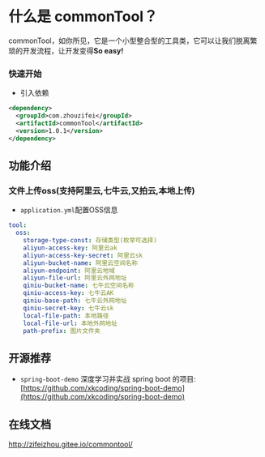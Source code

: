 # 什么是 commonTool？
commonTool，如你所见，它是一个小型整合型的工具类，它可以让我们脱离繁琐的开发流程，让开发变得**So easy!**

### 快速开始

- 引入依赖
```xml
<dependency>
  <groupId>com.zhouzifei</groupId>
  <artifactId>commonTool</artifactId>
  <version>1.0.1</version>
</dependency>
```

## 功能介绍
### 文件上传oss(支持阿里云,七牛云,又拍云,本地上传)
- `application.yml`配置OSS信息
```yml
tool:
  oss:
    storage-type-const: 存储类型(枚举可选择)
    aliyun-access-key: 阿里云ak
    aliyun-access-key-secret: 阿里云sk
    aliyun-bucket-name: 阿里云空间名称
    aliyun-endpoint: 阿里云地域
    aliyun-file-url: 阿里云外网地址
    qiniu-bucket-name: 七牛云空间名称
    qiniu-access-key: 七牛云AK
    qiniu-base-path: 七牛云外网地址
    qiniu-secret-key: 七牛云sk
    local-file-path: 本地路径
    local-file-url: 本地外网地址
    path-prefix: 图片文件夹
```


## 开源推荐
- `spring-boot-demo` 深度学习并实战 spring boot 的项目: [https://github.com/xkcoding/spring-boot-demo](https://github.com/xkcoding/spring-boot-demo)

## 在线文档
 <a href = "http://zifeizhou.gitee.io/commontool/">http://zifeizhou.gitee.io/commontool/</a>
